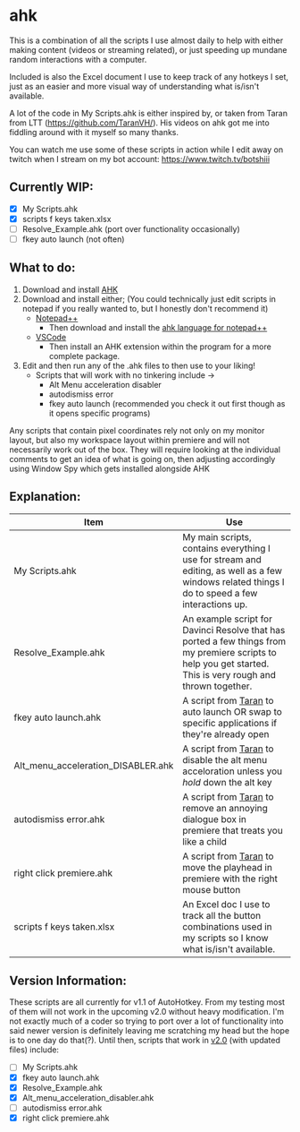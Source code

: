 # ahk

This is a combination of all the scripts I use almost daily to help with either making content (videos or streaming related), or just speeding up mundane random interactions with a computer.

Included is also the Excel document I use to keep track of any hotkeys I set, just as an easier and more visual way of understanding what is/isn't available.

A lot of the code in My Scripts.ahk is either inspired by, or taken from Taran from LTT (https://github.com/TaranVH/). His videos on ahk got me into fiddling around with it myself so many thanks.

You can watch me use some of these scripts in action while I edit away on  twitch when I stream on my bot account: https://www.twitch.tv/botshiii

## Currently WIP:
- [X] My Scripts.ahk
- [X] scripts f keys taken.xlsx
- [ ] Resolve_Example.ahk (port over functionality occasionally)
- [ ] fkey auto launch (not often)

## What to do:
1. Download and install [AHK](https://www.autohotkey.com/)
2. Download and install either; (You could technically just edit scripts in notepad if you really wanted to, but I honestly don't recommend it)
   - [Notepad++](https://notepad-plus-plus.org/downloads/)
     - Then download and install the [ahk language for notepad++](https://www.autohotkey.com/boards/viewtopic.php?t=50)
   - [VSCode](https://code.visualstudio.com/)
     - Then install an AHK extension within the program for a more complete package.
3. Edit and then run any of the .ahk files to then use to your liking!
   - Scripts that will work with no tinkering include ->
     - Alt Menu acceleration disabler
     - autodismiss error
     - fkey auto launch (recommended you check it out first though as it opens specific programs)

Any scripts that contain pixel coordinates rely not only on my monitor layout, but also my workspace layout within premiere and will not necessarily work out of the box. They will require looking at the individual comments to get an idea of what is going on, then adjusting accordingly using Window Spy which gets installed alongside AHK

## Explanation:
Item | Use
------------ | -------------
My Scripts.ahk | My main scripts, contains everything I use for stream and editing, as well as a few windows related things I do to speed a few interactions up.
Resolve_Example.ahk | An example script for Davinci Resolve that has ported a few things from my premiere scripts to help you get started. This is very rough and thrown together.
fkey auto launch.ahk | A script from [Taran](https://github.com/TaranVH/) to auto launch OR swap to specific applications if they're already open
Alt_menu_acceleration_DISABLER.ahk | A script from [Taran](https://github.com/TaranVH/) to disable the alt menu acceloration unless you _hold_ down the alt key
autodismiss error.ahk | A script from [Taran](https://github.com/TaranVH/) to remove an annoying dialogue box in premiere that treats you like a child
right click premiere.ahk | A script from [Taran](https://github.com/TaranVH/) to move the playhead in premiere with the right mouse button
scripts f keys taken.xlsx | An Excel doc I use to track all the button combinations used in my scripts so I know what is/isn't available.

## Version Information:
These scripts are all currently for v1.1 of AutoHotkey. From my testing most of them will not work in the upcoming v2.0 without heavy modification. I'm not exactly much of a coder so trying to port over a lot of functionality into said newer version is definitely leaving me scratching my head but the hope is to one day do that(?). Until then, scripts that work in [v2.0](https://github.com/Tomshiii/ahk/tree/v2.0) (with updated files) include:
- [ ] My Scripts.ahk
- [x] fkey auto launch.ahk
- [x] Resolve_Example.ahk
- [x] Alt_menu_acceleration_disabler.ahk
- [ ] autodismiss error.ahk
- [x] right click premiere.ahk